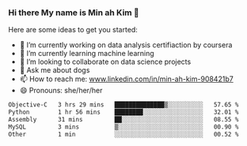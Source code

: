 ### Hi there My name is Min ah Kim 👋

Here are some ideas to get you started:

- 🔭 I’m currently working on data analysis certifiaction by coursera
- 🌱 I’m currently learning machine learning
- 👯 I’m looking to collaborate on data science projects
- 💬 Ask me about dogs
- 📫 How to reach me: www.linkedin.com/in/min-ah-kim-908421b7
- 😄 Pronouns: she/her/her

<!--START_SECTION:waka-->

```txt
Objective-C   3 hrs 29 mins   ██████████████▒░░░░░░░░░░   57.65 %
Python        1 hr 56 mins    ████████░░░░░░░░░░░░░░░░░   32.01 %
Assembly      31 mins         ██░░░░░░░░░░░░░░░░░░░░░░░   08.55 %
MySQL         3 mins          ▒░░░░░░░░░░░░░░░░░░░░░░░░   00.90 %
Other         1 min           ░░░░░░░░░░░░░░░░░░░░░░░░░   00.52 %
```

<!--END_SECTION:waka-->
